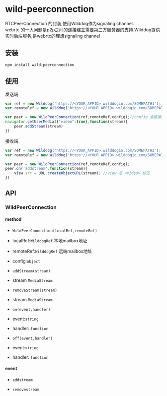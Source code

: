 # wild-peerconnection
RTCPeerConnection 的封装,使用Wilddog作为signaling channel.  
webrtc 的一大问题是p2p之间的连接建立需要第三方服务器的支持.Wilddog提供实时后端服务,是webrtc的理想signaling channel

## 安装

```
npm install wild-peerconnection

```

## 使用

发送端
```js
var ref = new Wilddog('https://<YOUR_APPID>.wilddogio.com/SOMEPATH1'); //本端mailbox的地址
var remoteRef = new Wilddog('https://<YOUR_APPID>.wilddogio.com/SOMEPATH2');//对端mailbox的地址

var peer = new WildPeerConnection(ref,remoteRef,config);//config 会直接传给RTCPeerConnection
navigator.getUserMedia({"video":true},function(stream){
    peer.addStream(stream)  
})


```
接收端

```js
var ref = new Wilddog('https://<YOUR_APPID>.wilddogio.com/SOMEPATH2'); //本端mailbox的地址
var remoteRef = new Wilddog('https://<YOUR_APPID>.wilddogio.com/SOMEPATH1');//对端mailbox的地址

var peer = new WildPeerConnection(ref,remoteRef,config);
peer.on('addstream',function(stream){
    view.src = URL.createObjectURL(stream); //view 是 <video> 标签
})

``` 

## API

### WildPeerConnection

#### method

* `WildPeerConnection(localRef,remoteRef)`

 * localRef:`WilddogRef` 本地mailbox地址

 * remoteRef:`WilddogRef` 远端mailbox地址

 * config:`object` 

* `addStream(stream)`

 * stream `MediaStream`

* `removeStream(stream)`

 * stream `MediaStream`

* `on(event,handler)`

 * event:`string` 
 
 * handler: `function`
 
* `off(event,handler)`

 * event:`string` 
 
 * handler: `function`
 
 
#### event

* `addstream`

* `removestream`

